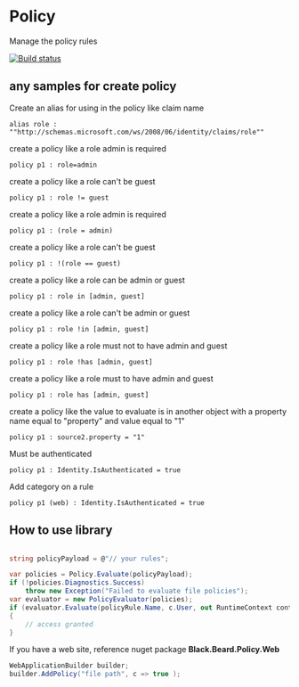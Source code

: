 # Policy
Manage the policy rules

[![Build status](https://ci.appveyor.com/api/projects/status/n3hxq342l2lywhlr/branch/main?svg=true)](https://ci.appveyor.com/project/gaelgael5/policy/branch/main)

## any samples for create policy

Create an alias for using in the policy like claim name
```batch
alias role : ""http://schemas.microsoft.com/ws/2008/06/identity/claims/role""
```

create a policy like a role admin is required
```batch
policy p1 : role=admin
```

create a policy like a role can't be guest
```batch
policy p1 : role != guest
```

create a policy like a role admin is required
```batch
policy p1 : (role = admin)
```

create a policy like a role can't be guest
```batch
policy p1 : !(role == guest)
```

create a policy like a role can be admin or guest
```batch
policy p1 : role in [admin, guest]
```

create a policy like a role can't be admin or guest
```batch
policy p1 : role !in [admin, guest]
```

create a policy like a role must not to have admin and guest
```batch
policy p1 : role !has [admin, guest]
```

create a policy like a role must to have admin and guest
```batch
policy p1 : role has [admin, guest]
```

create a policy like the value to evaluate is in another object with a property name equal to "property" and value equal to "1"
```batch
policy p1 : source2.property = "1"
```

Must be authenticated
```batch
policy p1 : Identity.IsAuthenticated = true
```

Add category on a rule
```batch
policy p1 (web) : Identity.IsAuthenticated = true
```

## How to use library

```csharp

string policyPayload = @"// your rules";

var policies = Policy.Evaluate(policyPayload);
if (!policies.Diagnostics.Success)
    throw new Exception("Failed to evaluate file policies");
var evaluator = new PolicyEvaluator(policies);
if (evaluator.Evaluate(policyRule.Name, c.User, out RuntimeContext context))
{
    // access granted
}
```


If you have a web site, reference nuget package **Black.Beard.Policy.Web**
```csharp
WebApplicationBuilder builder;
builder.AddPolicy("file path", c => true );
```